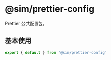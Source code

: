 # @sim/prettier-config

Prettier 公共配置包。

## 基本使用

```ts
export { default } from '@sim/prettier-config'
```
